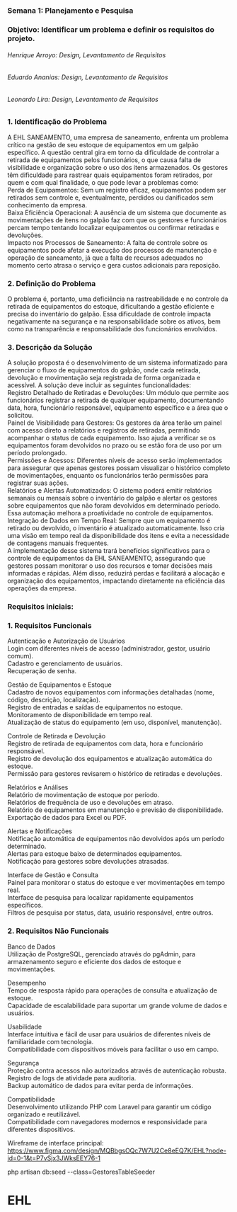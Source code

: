 ### Semana 1: Planejamento e Pesquisa<br>


### Objetivo: Identificar um problema e definir os requisitos do projeto. <br>
###### Henrique Arroyo: Design, Levantamento de Requisitos <br>
###### Eduardo Ananias: Design, Levantamento de Requisitos <br>
###### Leonardo Lira: Design, Levantamento de Requisitos<br>


### 1. Identificação do Problema<br>
A EHL SANEAMENTO, uma empresa de saneamento, enfrenta um problema crítico na gestão de seu estoque de equipamentos em um galpão específico. A questão central gira em torno da dificuldade de controlar a retirada de equipamentos pelos funcionários, o que causa falta de visibilidade e organização sobre o uso dos itens armazenados. Os gestores têm dificuldade para rastrear quais equipamentos foram retirados, por quem e com qual finalidade, o que pode levar a problemas como:<br>
Perda de Equipamentos: Sem um registro eficaz, equipamentos podem ser retirados sem controle e, eventualmente, perdidos ou danificados sem conhecimento da empresa.<br>
Baixa Eficiência Operacional: A ausência de um sistema que documente as movimentações de itens no galpão faz com que os gestores e funcionários percam tempo tentando localizar equipamentos ou confirmar retiradas e devoluções.<br>
Impacto nos Processos de Saneamento: A falta de controle sobre os equipamentos pode afetar a execução dos processos de manutenção e operação de saneamento, já que a falta de recursos adequados no momento certo atrasa o serviço e gera custos adicionais para reposição.<br>

### 2. Definição do Problema<br>
O problema é, portanto, uma deficiência na rastreabilidade e no controle da retirada de equipamentos do estoque, dificultando a gestão eficiente e precisa do inventário do galpão. Essa dificuldade de controle impacta negativamente na segurança e na responsabilidade sobre os ativos, bem como na transparência e responsabilidade dos funcionários envolvidos.<br>

### 3. Descrição da Solução<br>
A solução proposta é o desenvolvimento de um sistema informatizado para gerenciar o fluxo de equipamentos do galpão, onde cada retirada, devolução e movimentação seja registrada de forma organizada e acessível. A solução deve incluir as seguintes funcionalidades:<br>
Registro Detalhado de Retiradas e Devoluções: Um módulo que permite aos funcionários registrar a retirada de qualquer equipamento, documentando data, hora, funcionário responsável, equipamento específico e a área que o solicitou.<br>
Painel de Visibilidade para Gestores: Os gestores da área terão um painel com acesso direto a relatórios e registros de retiradas, permitindo acompanhar o status de cada equipamento. Isso ajuda a verificar se os equipamentos foram devolvidos no prazo ou se estão fora de uso por um período prolongado.<br>
Permissões e Acessos: Diferentes níveis de acesso serão implementados para assegurar que apenas gestores possam visualizar o histórico completo de movimentações, enquanto os funcionários terão permissões para registrar suas ações.<br>
Relatórios e Alertas Automatizados: O sistema poderá emitir relatórios semanais ou mensais sobre o inventário do galpão e alertar os gestores sobre equipamentos que não foram devolvidos em determinado período. Essa automação melhora a proatividade no controle de equipamentos.<br>
Integração de Dados em Tempo Real: Sempre que um equipamento é retirado ou devolvido, o inventário é atualizado automaticamente. Isso cria uma visão em tempo real da disponibilidade dos itens e evita a necessidade de contagens manuais frequentes.<br>
A implementação desse sistema trará benefícios significativos para o controle de equipamentos da EHL SANEAMENTO, assegurando que gestores possam monitorar o uso dos recursos e tomar decisões mais informadas e rápidas. Além disso, reduzirá perdas e facilitará a alocação e organização dos equipamentos, impactando diretamente na eficiência das operações da empresa.<br>


### Requisitos iniciais:<br>

### 1. Requisitos Funcionais<br>

Autenticação e Autorização de Usuários<br>
Login com diferentes níveis de acesso (administrador, gestor, usuário comum).<br>
Cadastro e gerenciamento de usuários.<br>
Recuperação de senha.<br>

Gestão de Equipamentos e Estoque<br>
Cadastro de novos equipamentos com informações detalhadas (nome, código, descrição, localização).<br>
Registro de entradas e saídas de equipamentos no estoque.<br>
Monitoramento de disponibilidade em tempo real.<br>
Atualização de status do equipamento (em uso, disponível, manutenção).<br>

Controle de Retirada e Devolução<br>
Registro de retirada de equipamentos com data, hora e funcionário responsável.<br>
Registro de devolução dos equipamentos e atualização automática do estoque.<br>
Permissão para gestores revisarem o histórico de retiradas e devoluções.<br>


Relatórios e Análises<br>
Relatório de movimentação de estoque por período.<br>
Relatórios de frequência de uso e devoluções em atraso.<br>
Relatório de equipamentos em manutenção e previsão de disponibilidade.<br>
Exportação de dados para Excel ou PDF.<br>

Alertas e Notificações<br>
Notificação automática de equipamentos não devolvidos após um período determinado.<br>
Alertas para estoque baixo de determinados equipamentos.<br>
Notificação para gestores sobre devoluções atrasadas.<br>

Interface de Gestão e Consulta<br>
Painel para monitorar o status do estoque e ver movimentações em tempo real.<br>
Interface de pesquisa para localizar rapidamente equipamentos específicos.<br>
Filtros de pesquisa por status, data, usuário responsável, entre outros.<br>




### 2. Requisitos Não Funcionais<br>

Banco de Dados<br>
Utilização de PostgreSQL, gerenciado através do pgAdmin, para armazenamento seguro e eficiente dos dados de estoque e movimentações.<br>

Desempenho<br>
Tempo de resposta rápido para operações de consulta e atualização de estoque.<br>
Capacidade de escalabilidade para suportar um grande volume de dados e usuários.<br>

Usabilidade<br>
Interface intuitiva e fácil de usar para usuários de diferentes níveis de familiaridade com tecnologia.<br>
Compatibilidade com dispositivos móveis para facilitar o uso em campo.<br>

Segurança<br>
Proteção contra acessos não autorizados através de autenticação robusta.<br>
Registro de logs de atividade para auditoria.<br>
Backup automático de dados para evitar perda de informações.<br>

Compatibilidade<br>
Desenvolvimento utilizando PHP com Laravel para garantir um código organizado e reutilizável.<br>
Compatibilidade com navegadores modernos e responsividade para diferentes dispositivos.<br>

Wireframe de interface principal: https://www.figma.com/design/MQBbgsOQc7W7U2Ce8eEQ7K/EHL?node-id=0-1&t=P7vSjx3JWksEEY76-1


php artisan db:seed --class=GestoresTableSeeder










# EHL
